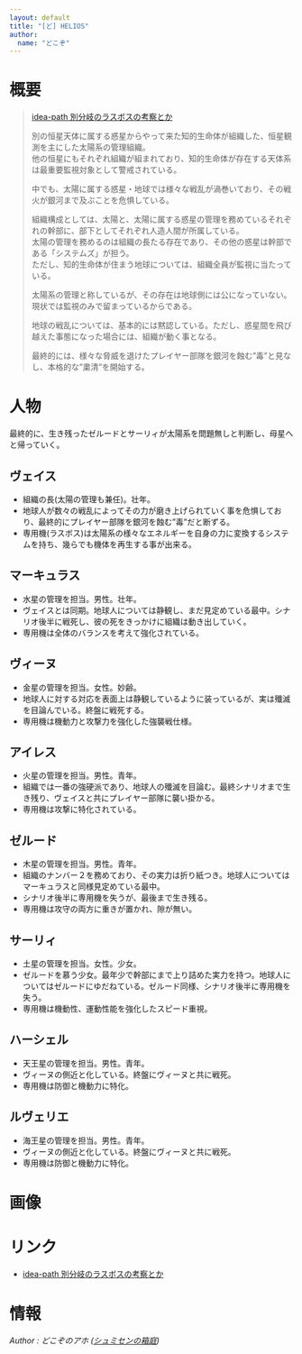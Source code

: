 ```yaml
---
layout: default
title: "[ど] HELIOS"
author:
  name: "どこぞ"
---
```


概要
======================================================================================

> [idea-path 別分岐のラスボスの考察とか](http://idea-path.appspot.com/AUMuUuc5WPKAJ1jghnGRbD)
>
>別の恒星天体に属する惑星からやって来た知的生命体が組織した、恒星観測を主にした太陽系の管理組織。  
>他の恒星にもそれぞれ組織が組まれており、知的生命体が存在する天体系は最重要監視対象として警戒されている。  
>  
>中でも、太陽に属する惑星・地球では様々な戦乱が渦巻いており、その戦火が銀河まで及ぶことを危惧している。  
>  
>組織構成としては、太陽と、太陽に属する惑星の管理を務めているそれぞれの幹部に、部下としてそれぞれ人造人間が所属している。  
>太陽の管理を務めるのは組織の長たる存在であり、その他の惑星は幹部である「システムズ」が担う。  
>ただし、知的生命体が住まう地球については、組織全員が監視に当たっている。  
>  
>太陽系の管理と称しているが、その存在は地球側には公になっていない。現状では監視のみで留まっているからである。  
>  
>地球の戦乱については、基本的には黙認している。ただし、惑星間を飛び越えた事態になった場合には、組織が動く事となる。  
>  
>最終的には、様々な脅威を退けたプレイヤー部隊を銀河を蝕む”毒”と見なし、本格的な”粛清”を開始する。  


人物
======================================================================================

最終的に、生き残ったゼルードとサーリィが太陽系を問題無しと判断し、母星へと帰っていく。

ヴェイス
-------------------------------------------

* 組織の長(太陽の管理も兼任)。壮年。
* 地球人が数々の戦乱によってその力が磨き上げられていく事を危惧しており、最終的にプレイヤー部隊を銀河を蝕む”毒”だと断ずる。
* 専用機(ラスボス)は太陽系の様々なエネルギーを自身の力に変換するシステムを持ち、幾らでも機体を再生する事が出来る。



マーキュラス
-------------------------------------------

* 水星の管理を担当。男性。壮年。
* ヴェイスとは同期。地球人については静観し、まだ見定めている最中。シナリオ後半に戦死し、彼の死をきっかけに組織は動き出していく。
* 専用機は全体のバランスを考えて強化されている。



ヴィーヌ
-------------------------------------------

* 金星の管理を担当。女性。妙齢。
* 地球人に対する対応を表面上は静観しているように装っているが、実は殲滅を目論んでいる。終盤に戦死する。
* 専用機は機動力と攻撃力を強化した強襲戦仕様。



アイレス
-------------------------------------------

* 火星の管理を担当。男性。青年。
* 組織では一番の強硬派であり、地球人の殲滅を目論む。最終シナリオまで生き残り、ヴェイスと共にプレイヤー部隊に襲い掛かる。
* 専用機は攻撃に特化されている。



ゼルード
-------------------------------------------

* 木星の管理を担当。男性。青年。
* 組織のナンバー２を務めており、その実力は折り紙つき。地球人についてはマーキュラスと同様見定めている最中。
* シナリオ後半に専用機を失うが、最後まで生き残る。
* 専用機は攻守の両方に重きが置かれ、隙が無い。



サーリィ
-------------------------------------------

* 土星の管理を担当。女性。少女。
* ゼルードを慕う少女。最年少で幹部にまで上り詰めた実力を持つ。地球人についてはゼルードにゆだねている。ゼルード同様、シナリオ後半に専用機を失う。
* 専用機は機動性、運動性能を強化したスピード重視。



ハーシェル
-------------------------------------------

* 天王星の管理を担当。男性。青年。
* ヴィーヌの側近と化している。終盤にヴィーヌと共に戦死。
* 専用機は防御と機動力に特化。



ルヴェリエ
-------------------------------------------

* 海王星の管理を担当。男性。青年。
* ヴィーヌの側近と化している。終盤にヴィーヌと共に戦死。
* 専用機は防御と機動力に特化。



画像
======================================================================================


リンク
======================================================================================

* <a href="http://idea-path.appspot.com/AUMuUuc5WPKAJ1jghnGRbD">idea-path 別分岐のラスボスの考察とか</a>



情報
======================================================================================



<footer id="ARTICLEFOOTER">
<address>
	Author : どこぞのアホ
	(<a href="http://dokozo-no-aho.jimdo.com/">シュミセンの箱庭</a>)
</address>
</footer>